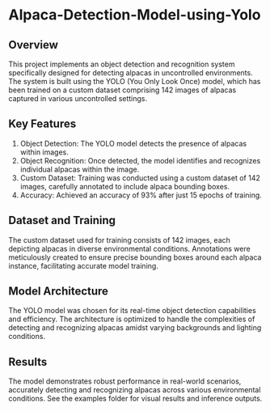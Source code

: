 # Alpaca-Detection-Model-using-Yolo

## Overview
This project implements an object detection and recognition system specifically designed for detecting alpacas in uncontrolled environments. The system is built using the YOLO (You Only Look Once) model, which has been trained on a custom dataset comprising 142 images of alpacas captured in various uncontrolled settings.

## Key Features
1. Object Detection: The YOLO model detects the presence of alpacas within images.
2. Object Recognition: Once detected, the model identifies and recognizes individual alpacas within the image.
3. Custom Dataset: Training was conducted using a custom dataset of 142 images, carefully annotated to include alpaca bounding boxes.
4. Accuracy: Achieved an accuracy of 93% after just 15 epochs of training.

## Dataset and Training
The custom dataset used for training consists of 142 images, each depicting alpacas in diverse environmental conditions. Annotations were meticulously created to ensure precise bounding boxes around each alpaca instance, facilitating accurate model training.

## Model Architecture
The YOLO model was chosen for its real-time object detection capabilities and efficiency. The architecture is optimized to handle the complexities of detecting and recognizing alpacas amidst varying backgrounds and lighting conditions.

## Results
The model demonstrates robust performance in real-world scenarios, accurately detecting and recognizing alpacas across various environmental conditions. See the examples folder for visual results and inference outputs.
